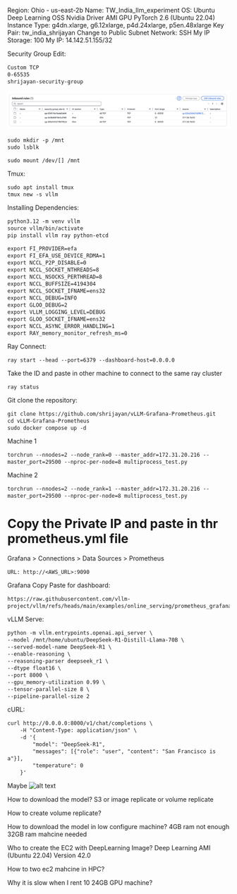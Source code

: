 Region: Ohio - us-east-2b
Name: TW_India_llm_experiment
OS: Ubuntu 
Deep Learning OSS Nvidia Driver AMI GPU PyTorch 2.6 (Ubuntu 22.04)
Instance Type: 
g4dn.xlarge, g6.12xlarge, p4d.24xlarge, p5en.48xlarge
Key Pair: tw_india_shrijayan
Change to Public Subnet
Network: SSH My IP
Storage: 100
My IP: 14.142.51.155/32


Security Group Edit: 
```
Custom TCP
0-65535
shrijayan-security-group
```
![Security Group](image-1.png)

<!-- Initial Setup:
```
sudo apt update
sudo apt install python3.12-dev
sudo apt install -y build-essential libglvnd-dev pkg-config
wget https://developer.download.nvidia.com/compute/cuda/repos/ubuntu2404/x86_64/cuda-keyring_1.1-1_all.deb
sudo dpkg -i cuda-keyring_1.1-1_all.deb
sudo apt update

sudo apt install -y nvidia-driver-570
sudo apt install nvidia-utils-570
sudo apt install -y nvidia-fabricmanager-570
sudo systemctl enable nvidia-fabricmanager
sudo systemctl start nvidia-fabricmanager
sudo apt install nvidia-cuda-toolkit

sudo reboot

nvidia-smi
``` -->

```
sudo mkdir -p /mnt
sudo lsblk
```
```
sudo mount /dev/[] /mnt
```

Tmux:
```
sudo apt install tmux
tmux new -s vllm
```

Installing Dependencies:
```
python3.12 -m venv vllm
source vllm/bin/activate
pip install vllm ray python-etcd
```

```
export FI_PROVIDER=efa
export FI_EFA_USE_DEVICE_RDMA=1
export NCCL_P2P_DISABLE=0
export NCCL_SOCKET_NTHREADS=8
export NCCL_NSOCKS_PERTHREAD=8
export NCCL_BUFFSIZE=4194304
export NCCL_SOCKET_IFNAME=ens32
export NCCL_DEBUG=INFO
export GLOO_DEBUG=2
export VLLM_LOGGING_LEVEL=DEBUG
export GLOO_SOCKET_IFNAME=ens32
export NCCL_ASYNC_ERROR_HANDLING=1
export RAY_memory_monitor_refresh_ms=0
```


Ray Connect:
```
ray start --head --port=6379 --dashboard-host=0.0.0.0
```
Take the ID and paste in other machine to connect to the same ray cluster

```
ray status
```

Git clone the repository:
```
git clone https://github.com/shrijayan/vLLM-Grafana-Prometheus.git
cd vLLM-Grafana-Prometheus
sudo docker compose up -d
```

Machine 1
```
torchrun --nnodes=2 --node_rank=0 --master_addr=172.31.20.216 --master_port=29500 --nproc-per-node=8 multiprocess_test.py
```

Machine 2
```
torchrun --nnodes=2 --node_rank=1 --master_addr=172.31.20.216 --master_port=29500 --nproc-per-node=8 multiprocess_test.py
```

<!-- Docker Install:
```
sudo apt update
sudo apt install apt-transport-https ca-certificates curl software-properties-common
curl -fsSL https://download.docker.com/linux/ubuntu/gpg | sudo gpg --dearmor -o /usr/share/keyrings/docker-archive-keyring.gpg
echo "deb [arch=$(dpkg --print-architecture) signed-by=/usr/share/keyrings/docker-archive-keyring.gpg] https://download.docker.com/linux/ubuntu $(lsb_release -cs) stable" | sudo tee /etc/apt/sources.list.d/docker.list > /dev/null
sudo apt update
apt-cache policy docker-ce
sudo apt install docker-ce
sudo systemctl status docker
``` -->

# Copy the Private IP and paste in thr prometheus.yml file



Grafana > Connections > Data Sources > Prometheus
```
URL: http://<AWS_URL>:9090
```

Grafana
Copy Paste for dashboard:
```
https://raw.githubusercontent.com/vllm-project/vllm/refs/heads/main/examples/online_serving/prometheus_grafana/grafana.json 
```

<!-- ```
export NCCL_DEBUG=INFO
export GLOO_DEGUB=2
export VLLM_LOGGING_LEVEL=DEBUG
export NCCL_SOCKET_IFRAME=wlo1
export GLOO_SOCKET_IFRAME=wlo1
export NCCL_ASYNC_ERROR_HANDLING=1
export RAY_memory_monitor_refersh_ms=0
``` -->

<!-- Install Model:
```
sudo apt-get install git-lfs
git lfs install
git clone https://huggingface.co/deepseek-ai/DeepSeek-R1-Distill-Qwen-32B
git clone https://huggingface.co/deepseek-ai/DeepSeek-R1-Distill-Qwen-7B
``` -->

vLLM Serve:
```
python -m vllm.entrypoints.openai.api_server \
--model /mnt/home/ubuntu/DeepSeek-R1-Distill-Llama-70B \
--served-model-name DeepSeek-R1 \
--enable-reasoning \
--reasoning-parser deepseek_r1 \
--dtype float16 \
--port 8000 \
--gpu_memory-utilization 0.99 \
--tensor-parallel-size 8 \
--pipeline-parallel-size 2

```

cURL:
```
curl http://0.0.0.0:8000/v1/chat/completions \
    -H "Content-Type: application/json" \
    -d '{
        "model": "DeepSeek-R1",
        "messages": [{"role": "user", "content": "San Francisco is a"}],
        "temperature": 0
    }'
```












Maybe 
![alt text](image.png)


How to download the model?
S3 or image replicate or volume replicate

How to create volume replicate?

How to download the model in low configure machine?
4GB ram not enough 32GB ram mahcine needed

Who to create the EC2 with DeepLearning Image?
Deep Learning AMI (Ubuntu 22.04) Version 42.0

How to two ec2 mahcine in HPC?

Why it is slow when I rent 10 24GB GPU machine?